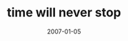 ---
layout: base.njk
title : 'time will never stop' 
view_title : 'time will never stop' 
year : '2007' 
date : '2007-01-05' 
img_file : '/drawing/timewillneverstop.png' 
html_file : 'timewillneverstop' 
next_html : 'wewerealwaysthebestoffriends.html' 
year_order : '6' 
permalink : "title/{{html_file}}.html"
---